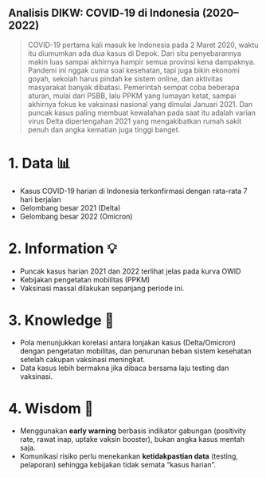 ## Analisis DIKW: COVID‑19 di Indonesia (2020–2022)
> COVID-19 pertama kali masuk ke Indonesia pada 2 Maret 2020, waktu itu diumumkan ada dua kasus di Depok. Dari situ penyebarannya makin luas sampai akhirnya hampir semua provinsi kena dampaknya. Pandemi ini nggak cuma soal kesehatan, tapi juga bikin ekonomi goyah, sekolah harus pindah ke sistem online, dan aktivitas masyarakat banyak dibatasi. Pemerintah sempat coba beberapa aturan, mulai dari PSBB, lalu PPKM yang lumayan ketat, sampai akhirnya fokus ke vaksinasi nasional yang dimulai Januari 2021. Dan puncak kasus paling membuat kewalahan pada saat itu adalah varian virus Delta dipertengahan 2021 yang mengakibatkan rumah sakit penuh dan angka kematian juga tinggi banget.

# 1. Data 📊
- Kasus COVID-19 harian di Indonesia terkonfirmasi dengan rata-rata 7 hari berjalan
- Gelombang besar 2021 (Delta)
- Gelombang besar 2022 (Omicron)

# 2. Information 💡
- Puncak kasus harian 2021 dan 2022 terlihat jelas pada kurva OWID
- Kebijakan pengetatan mobilitas (PPKM)
- Vaksinasi massal dilakukan sepanjang periode ini.

# 3. Knowledge 🧠
- Pola menunjukkan korelasi antara lonjakan kasus (Delta/Omicron) dengan pengetatan mobilitas, dan penurunan beban sistem kesehatan setelah cakupan vaksinasi meningkat.  
- Data kasus lebih bermakna jika dibaca bersama laju testing dan vaksinasi.

# 4. Wisdom 🎯
- Menggunakan **early warning** berbasis indikator gabungan (positivity rate, rawat inap, uptake vaksin booster), bukan angka kasus mentah saja.  
- Komunikasi risiko perlu menekankan **ketidakpastian data** (testing, pelaporan) sehingga kebijakan tidak semata “kasus harian”.
